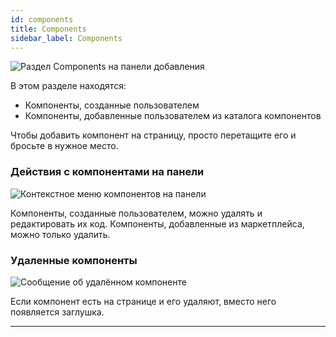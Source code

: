 ```yaml
---
id: components
title: Components
sidebar_label: Components
---
```


![Раздел Components на панели добавления](/scr/components-panel.png)

В этом разделе находятся:

-   Компоненты, созданные пользователем
-   Компоненты, добавленные пользователем из каталога компонентов

Чтобы добавить компонент на страницу, просто перетащите его и бросьте в нужное место.

### Действия с компонентами на панели

![Контекстное меню компонентов на панели](/scr/components-actions.png)

Компоненты, созданные пользователем, можно удалять и редактировать их код. Компоненты, добавленные из маркетплейса, можно только удалить.

### Удаленные компоненты

![Сообщение об удалённом компоненте](/scr/components-deleted.png)

Если компонент есть на странице и его удаляют, вместо него появляется заглушка.

---
